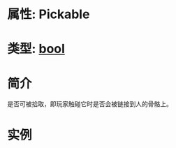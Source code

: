 # 属性: Pickable
# 类型: [bool](../../bool.md)
# 简介
<!-- START ShortDesc -->
是否可被拾取，即玩家触碰它时是否会被链接到人的骨骼上。
<!-- END ShortDesc -->


<!-- START Desc -->

<!-- END Desc -->

# 实例
<!-- START SAMPLE -->

<!-- END SAMPLE -->

		 